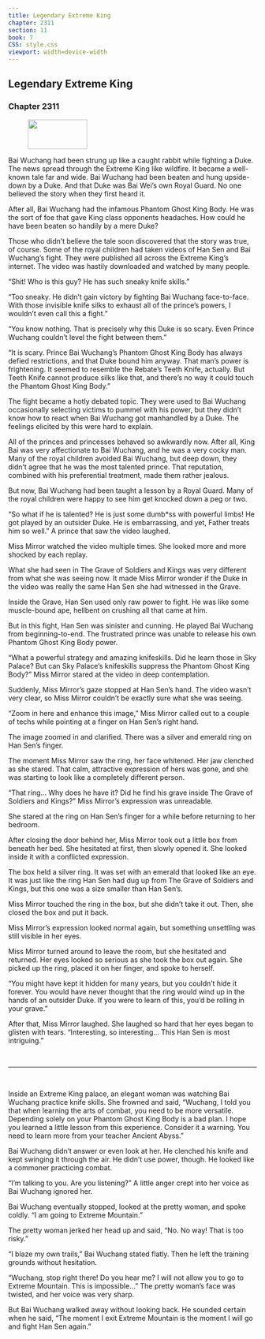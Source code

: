 ```yaml
---
title: Legendary Extreme King
chapter: 2311
section: 11
book: 7
CSS: style.css
viewport: width=device-width
---
```


## Legendary Extreme King

### Chapter 2311

<figure>
	<img src="../Images/gem.gif" alt="" id="gem" width="120" height="60" />
</figure>

Bai Wuchang had been strung up like a caught rabbit while fighting a Duke. The news spread through the Extreme King like wildfire. It became a well-known tale far and wide. Bai Wuchang had been beaten and hung upside-down by a Duke. And that Duke was Bai Wei’s own Royal Guard. No one believed the story when they first heard it.

After all, Bai Wuchang had the infamous Phantom Ghost King Body. He was the sort of foe that gave King class opponents headaches. How could he have been beaten so handily by a mere Duke?

Those who didn’t believe the tale soon discovered that the story was true, of course. Some of the royal children had taken videos of Han Sen and Bai Wuchang’s fight. They were published all across the Extreme King’s internet. The video was hastily downloaded and watched by many people.

“Shit! Who is this guy? He has such sneaky knife skills.”

“Too sneaky. He didn’t gain victory by fighting Bai Wuchang face-to-face. With those invisible knife silks to exhaust all of the prince’s powers, I wouldn’t even call this a fight.”

“You know nothing. That is precisely why this Duke is so scary. Even Prince Wuchang couldn’t level the fight between them.”

“It is scary. Prince Bai Wuchang’s Phantom Ghost King Body has always defied restrictions, and that Duke bound him anyway. That man’s power is frightening. It seemed to resemble the Rebate’s Teeth Knife, actually. But Teeth Knife cannot produce silks like that, and there’s no way it could touch the Phantom Ghost King Body.”

The fight became a hotly debated topic. They were used to Bai Wuchang occasionally selecting victims to pummel with his power, but they didn’t know how to react when Bai Wuchang got manhandled by a Duke. The feelings elicited by this were hard to explain.

All of the princes and princesses behaved so awkwardly now. After all, King Bai was very affectionate to Bai Wuchang, and he was a very cocky man. Many of the royal children avoided Bai Wuchang, but deep down, they didn’t agree that he was the most talented prince. That reputation, combined with his preferential treatment, made them rather jealous.

But now, Bai Wuchang had been taught a lesson by a Royal Guard. Many of the royal children were happy to see him get knocked down a peg or two.

“So what if he is talented? He is just some dumb*ss with powerful limbs! He got played by an outsider Duke. He is embarrassing, and yet, Father treats him so well.” A prince that saw the video laughed.

Miss Mirror watched the video multiple times. She looked more and more shocked by each replay.

What she had seen in The Grave of Soldiers and Kings was very different from what she was seeing now. It made Miss Mirror wonder if the Duke in the video was really the same Han Sen she had witnessed in the Grave.

Inside the Grave, Han Sen used only raw power to fight. He was like some muscle-bound ape, hellbent on crushing all that came at him.

But in this fight, Han Sen was sinister and cunning. He played Bai Wuchang from beginning-to-end. The frustrated prince was unable to release his own Phantom Ghost King Body power.

“What a powerful strategy and amazing knifeskills. Did he learn those in Sky Palace? But can Sky Palace’s knifeskills suppress the Phantom Ghost King Body?” Miss Mirror stared at the video in deep contemplation.

Suddenly, Miss Mirror’s gaze stopped at Han Sen’s hand. The video wasn’t very clear, so Miss Mirror couldn’t be exactly sure what she was seeing.

“Zoom in here and enhance this image,” Miss Mirror called out to a couple of techs while pointing at a finger on Han Sen’s right hand.

The image zoomed in and clarified. There was a silver and emerald ring on Han Sen’s finger.

The moment Miss Mirror saw the ring, her face whitened. Her jaw clenched as she stared. That calm, attractive expression of hers was gone, and she was starting to look like a completely different person.

“That ring… Why does he have it? Did he find his grave inside The Grave of Soldiers and Kings?” Miss Mirror’s expression was unreadable.

She stared at the ring on Han Sen’s finger for a while before returning to her bedroom.

After closing the door behind her, Miss Mirror took out a little box from beneath her bed. She hesitated at first, then slowly opened it. She looked inside it with a conflicted expression.

The box held a silver ring. It was set with an emerald that looked like an eye. It was just like the ring Han Sen had dug up from The Grave of Soldiers and Kings, but this one was a size smaller than Han Sen’s.

Miss Mirror touched the ring in the box, but she didn’t take it out. Then, she closed the box and put it back.

Miss Mirror’s expression looked normal again, but something unsettling was still visible in her eyes.

Miss Mirror turned around to leave the room, but she hesitated and returned. Her eyes looked so serious as she took the box out again. She picked up the ring, placed it on her finger, and spoke to herself.

“You might have kept it hidden for many years, but you couldn’t hide it forever. You would have never thought that the ring would wind up in the hands of an outsider Duke. If you were to learn of this, you’d be rolling in your grave.”

After that, Miss Mirror laughed. She laughed so hard that her eyes began to glisten with tears. “Interesting, so interesting… This Han Sen is most intriguing.”

<br>

*****

<br>

Inside an Extreme King palace, an elegant woman was watching Bai Wuchang practice knife skills. She frowned and said, “Wuchang, I told you that when learning the arts of combat, you need to be more versatile. Depending solely on your Phantom Ghost King Body is a bad plan. I hope you learned a little lesson from this experience. Consider it a warning. You need to learn more from your teacher Ancient Abyss.”

Bai Wuchang didn’t answer or even look at her. He clenched his knife and kept swinging it through the air. He didn’t use power, though. He looked like a commoner practicing combat.

“I’m talking to you. Are you listening?” A little anger crept into her voice as Bai Wuchang ignored her.

Bai Wuchang eventually stopped, looked at the pretty woman, and spoke coldly. “I am going to Extreme Mountain.”

The pretty woman jerked her head up and said, “No. No way! That is too risky.”

“I blaze my own trails,” Bai Wuchang stated flatly. Then he left the training grounds without hesitation.

“Wuchang, stop right there! Do you hear me? I will not allow you to go to Extreme Mountain. This is impossible…” The pretty woman’s face was twisted, and her voice was very sharp.

But Bai Wuchang walked away without looking back. He sounded certain when he said, “The moment I exit Extreme Mountain is the moment I will go and fight Han Sen again.”
